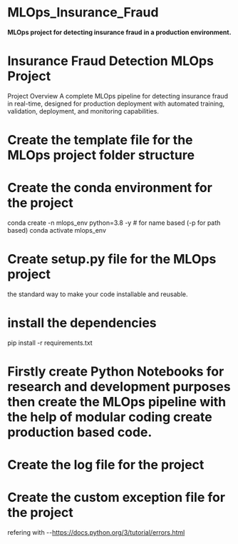 # MLOps_Insurance_Fraud
**MLOps project for detecting insurance fraud in a production environment.**


# Insurance Fraud Detection MLOps Project
Project Overview
A complete MLOps pipeline for detecting insurance fraud in real-time, designed for production deployment with automated training, validation, deployment, and monitoring capabilities.


# Create the template file for the MLOps project folder structure


# Create the conda environment for the project
conda create -n mlops_env python=3.8 -y # for name based (-p for path based)
conda activate mlops_env


# Create setup.py file for the MLOps project 
the standard way to make your code installable and reusable.


# install the dependencies
pip install -r requirements.txt


# Firstly create Python Notebooks for research and development purposes then create the MLOps pipeline with the help of modular coding create production based code.


# Create the log file for the project

# Create the custom exception file for the project
refering with --https://docs.python.org/3/tutorial/errors.html


